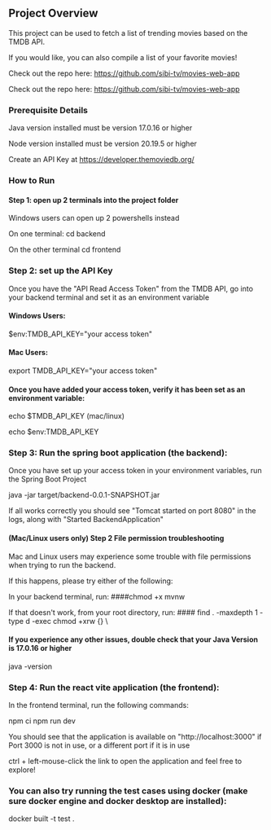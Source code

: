 ## Project Overview

This project can be used to fetch a list of trending movies based on the TMDB API.

If you would like, you can also compile a list of your favorite movies!

Check out the repo here: https://github.com/sibi-tv/movies-web-app

Check out the repo here: https://github.com/sibi-tv/movies-web-app

### Prerequisite Details
Java version installed must be version 17.0.16 or higher

Node version installed must be version 20.19.5 or higher

Create an API Key at https://developer.themoviedb.org/

### How to Run

#### Step 1: open up 2 terminals into the project folder

Windows users can open up 2 powershells instead

On one terminal: cd backend

On the other terminal cd frontend

### Step 2: set up the API Key

Once you have the "API Read Access Token" from the TMDB API, go into your backend terminal and set it as an environment variable

#### Windows Users:

$env:TMDB_API_KEY="your access token"

#### Mac Users:

export TMDB_API_KEY="your access token"

#### Once you have added your access token, verify it has been set as an environment variable:

echo $TMDB_API_KEY (mac/linux)

echo $env:TMDB_API_KEY

### Step 3: Run the spring boot application (the backend):

Once you have set up your access token in your environment variables, run the Spring Boot Project

java -jar target/backend-0.0.1-SNAPSHOT.jar

If all works correctly you should see "Tomcat started on port 8080" in the logs, along with "Started BackendApplication"

#### (Mac/Linux users only) Step 2 File permission troubleshooting

Mac and Linux users may experience some trouble with file permissions when trying to run the backend.

If this happens, please try either of the following:

In your backend terminal, run: ####chmod +x mvnw

If that doesn't work, from your root directory, run: #### find . -maxdepth 1 -type d -exec chmod +xrw {} \

#### If you experience any other issues, double check that your Java Version is 17.0.16 or higher
java -version

### Step 4: Run the react vite application (the frontend):
In the frontend terminal, run the following commands:

npm ci
npm run dev

You should see that the application is available on "http://localhost:3000" if Port 3000 is not in use, or a different port if it is in use

ctrl + left-mouse-click the link to open the application and feel free to explore!

### You can also try running the test cases using docker (make sure docker engine and docker desktop are installed):
docker built -t test .


